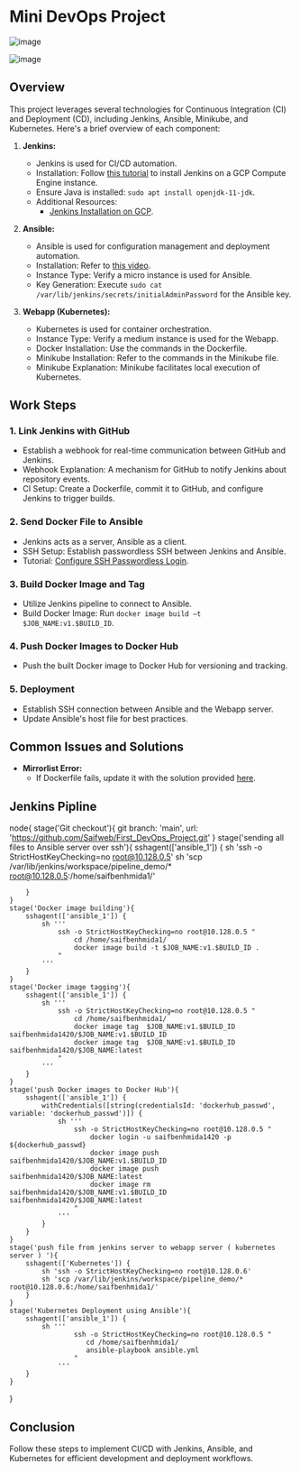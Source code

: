 # Mini DevOps Project
![image](https://github.com/Saifweb/First_DevOps_Project/assets/98279240/b9de2540-d12f-4454-b287-ca35ceccf78a)

![image](https://github.com/Saifweb/First_DevOps_Project/assets/98279240/c3fa026b-e7c1-4d31-aed9-86ec48994b70)


## Overview

This project leverages several technologies for Continuous Integration (CI) and Deployment (CD), including Jenkins, Ansible, Minikube, and Kubernetes. Here's a brief overview of each component:

1. **Jenkins:**
    - Jenkins is used for CI/CD automation.
    - Installation: Follow [this tutorial](https://www.digitalocean.com/community/tutorials/how-to-install-jenkins-on-ubuntu-20-04) to install Jenkins on a GCP Compute Engine instance.
    - Ensure Java is installed: `sudo apt install openjdk-11-jdk`.
    - Additional Resources:
        - [Jenkins Installation on GCP](https://www.youtube.com/watch?v=<video_id>).

2. **Ansible:**
    - Ansible is used for configuration management and deployment automation.
    - Installation: Refer to [this video](https://www.youtube.com/watch?v=xRMPKQweySE).
    - Instance Type: Verify a micro instance is used for Ansible.
    - Key Generation: Execute `sudo cat /var/lib/jenkins/secrets/initialAdminPassword` for the Ansible key.

3. **Webapp (Kubernetes):**
    - Kubernetes is used for container orchestration.
    - Instance Type: Verify a medium instance is used for the Webapp.
    - Docker Installation: Use the commands in the Dockerfile.
    - Minikube Installation: Refer to the commands in the Minikube file.
    - Minikube Explanation: Minikube facilitates local execution of Kubernetes.

## Work Steps

### 1. Link Jenkins with GitHub

- Establish a webhook for real-time communication between GitHub and Jenkins.
- Webhook Explanation: A mechanism for GitHub to notify Jenkins about repository events.
- CI Setup: Create a Dockerfile, commit it to GitHub, and configure Jenkins to trigger builds.

### 2. Send Docker File to Ansible

- Jenkins acts as a server, Ansible as a client.
- SSH Setup: Establish passwordless SSH between Jenkins and Ansible.
- Tutorial: [Configure SSH Passwordless Login](https://www.youtube.com/watch?v=<video_id>).

### 3. Build Docker Image and Tag

- Utilize Jenkins pipeline to connect to Ansible.
- Build Docker Image: Run `docker image build –t $JOB_NAME:v1.$BUILD_ID`.

### 4. Push Docker Images to Docker Hub

- Push the built Docker image to Docker Hub for versioning and tracking.

### 5. Deployment

- Establish SSH connection between Ansible and the Webapp server.
- Update Ansible's host file for best practices.

## Common Issues and Solutions

- **Mirrorlist Error:**
  - If Dockerfile fails, update it with the solution provided [here](https://stackoverflow.com/questions/70963985/error-failed-to-download-metadata-for-repo-appstream-cannot-prepare-internal).
## Jenkins Pipline
node{
    stage('Git checkout'){
        git branch: 'main', url: 'https://github.com/Saifweb/First_DevOps_Project.git'
    }
    stage('sending all files to Ansible server over ssh'){
        sshagent(['ansible_1']) {
            sh 'ssh -o StrictHostKeyChecking=no root@10.128.0.5'
            sh 'scp /var/lib/jenkins/workspace/pipeline_demo/* root@10.128.0.5:/home/saifbenhmida1/'

        }
    }
    stage('Docker image building'){
        sshagent(['ansible_1']) {
            sh '''
                ssh -o StrictHostKeyChecking=no root@10.128.0.5 "
                    cd /home/saifbenhmida1/
                    docker image build -t $JOB_NAME:v1.$BUILD_ID .
                "
            '''
        }
    }
    stage('Docker image tagging'){
        sshagent(['ansible_1']) {
            sh '''
                ssh -o StrictHostKeyChecking=no root@10.128.0.5 "
                    cd /home/saifbenhmida1/
                    docker image tag  $JOB_NAME:v1.$BUILD_ID saifbenhmida1420/$JOB_NAME:v1.$BUILD_ID
                    docker image tag  $JOB_NAME:v1.$BUILD_ID saifbenhmida1420/$JOB_NAME:latest
                "
            '''
        }
    }
    stage('push Docker images to Docker Hub'){
        sshagent(['ansible_1']) {
            withCredentials([string(credentialsId: 'dockerhub_passwd', variable: 'dockerhub_passwd')]) {
                sh '''
                    ssh -o StrictHostKeyChecking=no root@10.128.0.5 "
                        docker login -u saifbenhmida1420 -p ${dockerhub_passwd}
                        docker image push saifbenhmida1420/$JOB_NAME:v1.$BUILD_ID
                        docker image push saifbenhmida1420/$JOB_NAME:latest
                        docker image rm saifbenhmida1420/$JOB_NAME:v1.$BUILD_ID saifbenhmida1420/$JOB_NAME:latest
                    "
                '''
            }
        }
    }
    stage('push file from jenkins server to webapp server ( kubernetes server ) '){
        sshagent(['Kubernetes']) {
            sh 'ssh -o StrictHostKeyChecking=no root@10.128.0.6'
            sh 'scp /var/lib/jenkins/workspace/pipeline_demo/* root@10.128.0.6:/home/saifbenhmida1/'
        }
    }
    stage('Kubernetes Deployment using Ansible'){
        sshagent(['ansible_1']) {
            sh '''
                    ssh -o StrictHostKeyChecking=no root@10.128.0.5 "
                       cd /home/saifbenhmida1/
                       ansible-playbook ansible.yml
                    "
                '''
        }
    }
}
## Conclusion

Follow these steps to implement CI/CD with Jenkins, Ansible, and Kubernetes for efficient development and deployment workflows.
